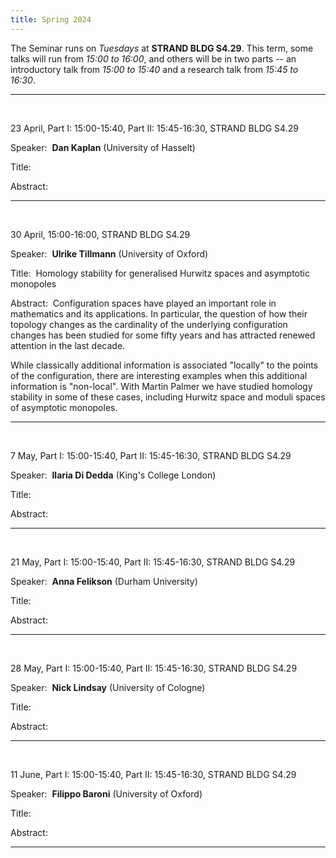 ```yaml
---
title: Spring 2024
---
```



The Seminar runs on *Tuesdays* at **STRAND BLDG S4.29**. This term, some talks will run from *15:00 to 16:00*, and others will be in two parts -- an introductory talk from *15:00 to 15:40* and a research talk from *15:45 to 16:30*.



----------------------------------------------------------------
<br />

23 April, Part I: 15:00-15:40, Part II: 15:45-16:30, STRAND BLDG S4.29

Speaker:&nbsp; **Dan Kaplan** (University of Hasselt)

Title:&nbsp;

Abstract:&nbsp;

---------------------------------------------------------
<br />

30 April, 15:00-16:00, STRAND BLDG S4.29

Speaker:&nbsp; **Ulrike Tillmann** (University of Oxford)

Title:&nbsp; Homology stability for generalised Hurwitz spaces and asymptotic monopoles

Abstract:&nbsp; Configuration spaces have played an important role in mathematics and its applications. In particular, the question of how their topology changes as the cardinality of the underlying configuration changes has been studied for some fifty years and has attracted renewed attention in the last decade. 

While classically additional information is associated "locally" to the points of the configuration, there are interesting examples when this additional information is "non-local". With Martin Palmer we have studied homology stability in some of these cases, including Hurwitz space and moduli spaces of asymptotic monopoles.

---------------------------------------------------------
<br />

7 May, Part I: 15:00-15:40, Part II: 15:45-16:30, STRAND BLDG S4.29

Speaker:&nbsp; **Ilaria Di Dedda** (King's College London)

Title:&nbsp;

Abstract:&nbsp;

---------------------------------------------------------
<br />

21 May, Part I: 15:00-15:40, Part II: 15:45-16:30, STRAND BLDG S4.29

Speaker:&nbsp; **Anna Felikson** (Durham University)

Title:&nbsp;

Abstract:&nbsp;

---------------------------------------------------------
<br />

28 May, Part I: 15:00-15:40, Part II: 15:45-16:30, STRAND BLDG S4.29

Speaker:&nbsp; **Nick Lindsay** (University of Cologne)

Title:&nbsp;

Abstract:&nbsp;


---------------------------------------------------------
<br />

11 June, Part I: 15:00-15:40, Part II: 15:45-16:30, STRAND BLDG S4.29

Speaker:&nbsp; **Filippo Baroni** (University of Oxford)

Title:&nbsp;

Abstract:&nbsp;


---------------------------------------------------------

